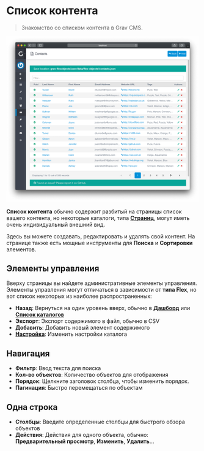 # Список контента

> Знакомство со списком контента в Grav CMS.

![List View](flex-objects-list.png)

**Список контента** обычно содержит разбитый на страницы список вашего контента, но некоторые каталоги, типа **[Страниц](/05.admin-panel/03.page/index)**, могут иметь очень индивидуальный внешний вид.

Здесь вы можете создавать, редактировать и удалять свой контент. На странице также есть мощные инструменты для **Поиска** и **Сортировки** элементов.

## Элементы управления

Вверху страницы вы найдете административные элементы управления. Элементы управления могут отличаться в зависимости от **типа Flex**, но вот список некоторых из наиболее распространенных:

- **Назад**: Вернуться на один уровень вверх, обычно в [**Дашборд**](/05.admin-panel/02.dashboard/index) или **[Список каталогов](/08.advanced/01.flex/01.administration/index?id=Список-каталогов)**
- **Экспорт**: Экспорт содержимого в файл, обычно в CSV
- **Добавить**: Добавить новый элемент содержимого
- [**Настройка**](/08.advanced/01.flex/01.administration/03.configuration/index): Изменить настройки каталога

## Навигация

- **Фильтр**: Ввод текста для поиска
- **Кол-во объектов**: Количество объектов для отображения
- **Порядок**: Щелкните заголовок столбца, чтобы изменить порядок.
- **Пагинация**: Быстро перемещаться по объектам

## Одна строка

- **Столбцы**: Введите определенные столбцы для быстрого обзора объектов
- **Действия**: Действия для одного объекта, обычно: **Предварительный просмотр**, **Изменить**, **Удалить**...

